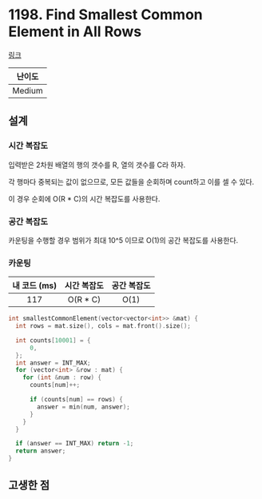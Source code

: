 # 1198. Find Smallest Common Element in All Rows

[링크](https://leetcode.com/problems/find-smallest-common-element-in-all-rows/description/)

| 난이도 |
| :----: |
| Medium |

## 설계

### 시간 복잡도

입력받은 2차원 배열의 행의 갯수를 R, 열의 갯수를 C라 하자.

각 행마다 중복되는 값이 없으므로, 모든 값들을 순회하며 count하고 이를 셀 수 있다.

이 경우 순회에 O(R \* C)의 시간 복잡도를 사용한다.

### 공간 복잡도

카운팅을 수행할 경우 범위가 최대 10^5 이므로 O(1)의 공간 복잡도를 사용한다.

### 카운팅

| 내 코드 (ms) | 시간 복잡도 | 공간 복잡도 |
| :----------: | :---------: | :---------: |
|     117      |  O(R \* C)  |    O(1)     |

```cpp
int smallestCommonElement(vector<vector<int>> &mat) {
  int rows = mat.size(), cols = mat.front().size();

  int counts[10001] = {
      0,
  };
  int answer = INT_MAX;
  for (vector<int> &row : mat) {
    for (int &num : row) {
      counts[num]++;

      if (counts[num] == rows) {
        answer = min(num, answer);
      }
    }
  }

  if (answer == INT_MAX) return -1;
  return answer;
}
```

## 고생한 점
